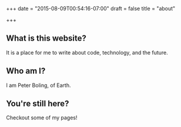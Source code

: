 +++
date = "2015-08-09T00:54:16-07:00"
draft = false
title = "about"

+++

## What is this website?

It is a place for me to write about code, technology, and the future.

## Who am I?

I am Peter Boling, of Earth.

## You're still here?

Checkout some of my pages!
